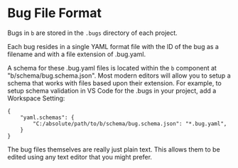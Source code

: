Bug File Format
========================================================================================================================
Bugs in `b` are stored in the `.bugs` directory of each project.

Each bug resides in a single YAML format file with the ID of the bug as a filename and with a file extension of .bug.yaml.

A schema for these .bug.yaml files is located within the `b` component at "b/schema/bug.schema.json".  Most modern editors will allow you to setup a schema that works with files based upon their extension.  For example, to setup schema validation in VS Code for the .bugs in your project, add a Workspace Setting:

    {
        "yaml.schemas": {
            "C:/absolute/path/to/b/schema/bug.schema.json": "*.bug.yaml",
        }
    }

The bug files themselves are really just plain text.  This allows them to be edited using any text editor that you might prefer.
